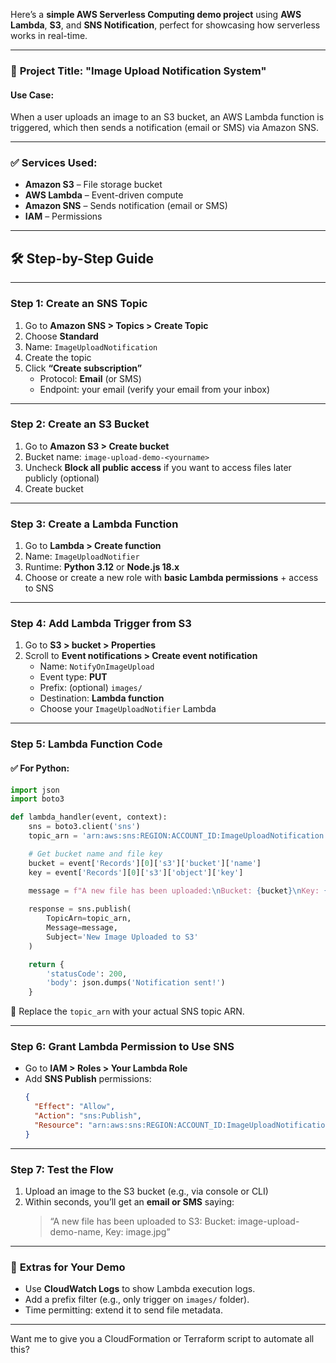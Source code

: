 Here’s a **simple AWS Serverless Computing demo project** using **AWS Lambda**, **S3**, and **SNS Notification**, perfect for showcasing how serverless works in real-time.

---

### 🎯 **Project Title: "Image Upload Notification System"**

#### **Use Case**:  
When a user uploads an image to an S3 bucket, an AWS Lambda function is triggered, which then sends a notification (email or SMS) via Amazon SNS.

---

### ✅ **Services Used:**
- **Amazon S3** – File storage bucket  
- **AWS Lambda** – Event-driven compute  
- **Amazon SNS** – Sends notification (email or SMS)  
- **IAM** – Permissions

---

## 🛠️ Step-by-Step Guide

---

### **Step 1: Create an SNS Topic**
1. Go to **Amazon SNS > Topics > Create Topic**
2. Choose **Standard**
3. Name: `ImageUploadNotification`
4. Create the topic
5. Click **“Create subscription”**
   - Protocol: **Email** (or SMS)
   - Endpoint: your email (verify your email from your inbox)

---

### **Step 2: Create an S3 Bucket**
1. Go to **Amazon S3 > Create bucket**
2. Bucket name: `image-upload-demo-<yourname>`
3. Uncheck **Block all public access** if you want to access files later publicly (optional)
4. Create bucket

---

### **Step 3: Create a Lambda Function**
1. Go to **Lambda > Create function**
2. Name: `ImageUploadNotifier`
3. Runtime: **Python 3.12** or **Node.js 18.x**
4. Choose or create a new role with **basic Lambda permissions** + access to SNS

---

### **Step 4: Add Lambda Trigger from S3**
1. Go to **S3 > bucket > Properties**
2. Scroll to **Event notifications > Create event notification**
   - Name: `NotifyOnImageUpload`
   - Event type: **PUT**
   - Prefix: (optional) `images/`
   - Destination: **Lambda function**
   - Choose your `ImageUploadNotifier` Lambda

---

### **Step 5: Lambda Function Code**

#### ✅ For Python:
```python
import json
import boto3

def lambda_handler(event, context):
    sns = boto3.client('sns')
    topic_arn = 'arn:aws:sns:REGION:ACCOUNT_ID:ImageUploadNotification'

    # Get bucket name and file key
    bucket = event['Records'][0]['s3']['bucket']['name']
    key = event['Records'][0]['s3']['object']['key']

    message = f"A new file has been uploaded:\nBucket: {bucket}\nKey: {key}"
    
    response = sns.publish(
        TopicArn=topic_arn,
        Message=message,
        Subject='New Image Uploaded to S3'
    )

    return {
        'statusCode': 200,
        'body': json.dumps('Notification sent!')
    }
```

🔁 Replace the `topic_arn` with your actual SNS topic ARN.

---

### **Step 6: Grant Lambda Permission to Use SNS**
- Go to **IAM > Roles > Your Lambda Role**
- Add **SNS Publish** permissions:
  ```json
  {
    "Effect": "Allow",
    "Action": "sns:Publish",
    "Resource": "arn:aws:sns:REGION:ACCOUNT_ID:ImageUploadNotification"
  }
  ```

---

### **Step 7: Test the Flow**
1. Upload an image to the S3 bucket (e.g., via console or CLI)
2. Within seconds, you’ll get an **email or SMS** saying:
   > “A new file has been uploaded to S3: Bucket: image-upload-demo-name, Key: image.jpg”

---

### 🧾 **Extras for Your Demo**
- Use **CloudWatch Logs** to show Lambda execution logs.
- Add a prefix filter (e.g., only trigger on `images/` folder).
- Time permitting: extend it to send file metadata.

---

Want me to give you a CloudFormation or Terraform script to automate all this?
